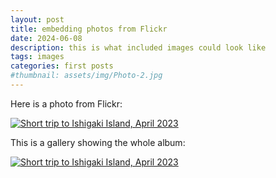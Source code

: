 ```yaml
---
layout: post
title: embedding photos from Flickr
date: 2024-06-08
description: this is what included images could look like
tags: images
categories: first posts
#thumbnail: assets/img/Photo-2.jpg
---
```


Here is a photo from Flickr:

<a data-flickr-embed="true" href="https://www.flickr.com/photos/196057071@N05/52829221315/in/datetaken-public/" title="Short trip to Ishigaki Island, April 2023"><img src="https://live.staticflickr.com/65535/52829221315_105e6009ca_c.jpg" style="max-width: 100%; height: auto;" alt="Short trip to Ishigaki Island, April 2023"/></a><script async src="//embedr.flickr.com/assets/client-code.js" charset="utf-8"></script>

This is a gallery showing the whole album:

<a data-flickr-embed="true" data-context="true" href="https://www.flickr.com/photos/196057071@N05/52829221315/in/datetaken-public/" title="Short trip to Ishigaki Island, April 2023"><img src="https://live.staticflickr.com/65535/52829221315_105e6009ca_c.jpg" style="max-width: 100%; height: auto;" alt="Short trip to Ishigaki Island, April 2023"/></a><script async src="//embedr.flickr.com/assets/client-code.js" charset="utf-8"></script>
